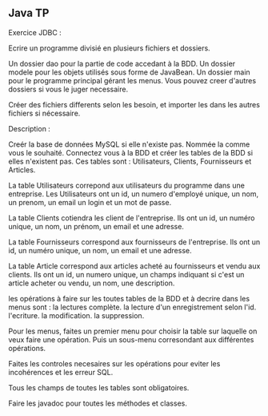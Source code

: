## Java TP

Exercice JDBC :

Ecrire un programme divisié en plusieurs fichiers et dossiers.

Un dossier dao pour la partie de code accedant à la BDD.
Un dossier modele pour les objets utilisés sous forme de JavaBean.
Un dossier main pour le programme principal gérant les menus.
Vous pouvez creer d'autres dossiers si vous le juger necessaire.

Créer des fichiers differents selon les besoin,
et importer les dans les autres fichiers si nécessaire.

Description : 

Creér la base de données MySQL si elle n'existe pas. Nommée la comme vous le souhaité.
Connectez vous à la BDD et créer les tables de la BDD si elles n'existent pas.
Ces tables sont : Utilisateurs, Clients, Fournisseurs et Articles.

La table Utilisateurs correpond aux utilisateurs du programme dans une entreprise.
Les Utilisateurs ont un id, un numero d'employé unique, un nom, un prenom, un email
un login et un mot de passe.

La table Clients cotiendra les client de l'entreprise. Ils ont un id, un numéro unique,
un nom, un prénom, un email et une adresse.

La table Fournisseurs correspond aux fournisseurs de l'entreprise.
Ils ont un id, un numéro unique, un nom, un email et une adresse.

La table Article correspond aux articles acheté au fournisseurs et vendu aux clients.
Ils ont un id, un numero unique, un champs indiquant si c'est un article acheter ou vendu, un nom, une description.

les opérations à faire sur les toutes tables de la BDD et à decrire dans les menus sont :
la lectures complète.
la lecture d'un enregistrement selon l'id.
l'ecriture.
la modification.
la suppression.

Pour les menus, faites un premier menu pour choisir la table sur laquelle on veux faire une opération.
Puis un sous-menu corresondant aux différentes opérations.

Faites les controles necesaires sur les opérations pour eviter les incohérences et les erreur SQL.

Tous les champs de toutes les tables sont obligatoires.

Faire les javadoc pour toutes les méthodes et classes.